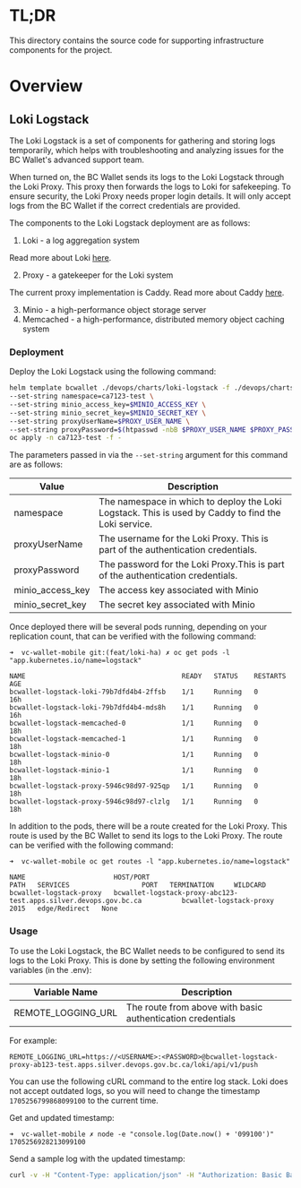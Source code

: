 # TL;DR

This directory contains the source code for supporting infrastructure components for the project.

# Overview

## Loki Logstack

The Loki Logstack is a set of components for gathering and storing logs temporarily, which helps with troubleshooting and analyzing issues for the BC Wallet's advanced support team.

When turned on, the BC Wallet sends its logs to the Loki Logstack through the Loki Proxy. This proxy then forwards the logs to Loki for safekeeping. To ensure security, the Loki Proxy needs proper login details. It will only accept logs from the BC Wallet if the correct credentials are provided.

The components to the Loki Logstack deployment are as follows:

1. Loki - a log aggregation system

Read more about Loki [here](https://grafana.com/oss/loki/).

2. Proxy - a gatekeeper for the Loki system

The current proxy implementation is Caddy. Read more about Caddy [here](https://caddyserver.com/).

3. Minio - a high-performance object storage server
4. Memcached - a high-performance, distributed memory object caching system

### Deployment

Deploy the Loki Logstack using the following command:

```bash
helm template bcwallet ./devops/charts/loki-logstack -f ./devops/charts/loki-logstack/values_test.yaml \
--set-string namespace=ca7123-test \
--set-string minio_access_key=$MINIO_ACCESS_KEY \
--set-string minio_secret_key=$MINIO_SECRET_KEY \
--set-string proxyUserName=$PROXY_USER_NAME \
--set-string proxyPassword=$(htpasswd -nbB $PROXY_USER_NAME $PROXY_PASSWORD| awk -F: '{ print $2 }'|tr -d '[:space:]'|base64)| \
oc apply -n ca7123-test -f -
```

The parameters passed in via the `--set-string` argument for this command are as follows:

| Value            | Description                                                                                         |
| ---------------- | --------------------------------------------------------------------------------------------------- |
| namespace        | The namespace in which to deploy the Loki Logstack. This is used by Caddy to find the Loki service. |
| proxyUserName    | The username for the Loki Proxy. This is part of the authentication credentials.                    |
| proxyPassword    | The password for the Loki Proxy.This is part of the authentication credentials.                     |
| minio_access_key | The access key associated with Minio                                                                |
| minio_secret_key | The secret key associated with Minio                                                                |

Once deployed there will be several pods running, depending on your replication count, that can be verified with the following command:

```console
➜  vc-wallet-mobile git:(feat/loki-ha) ✗ oc get pods -l "app.kubernetes.io/name=logstack"

NAME                                       READY   STATUS    RESTARTS   AGE
bcwallet-logstack-loki-79b7dfd4b4-2ffsb    1/1     Running   0          16h
bcwallet-logstack-loki-79b7dfd4b4-mds8h    1/1     Running   0          16h
bcwallet-logstack-memcached-0              1/1     Running   0          18h
bcwallet-logstack-memcached-1              1/1     Running   0          18h
bcwallet-logstack-minio-0                  1/1     Running   0          18h
bcwallet-logstack-minio-1                  1/1     Running   0          18h
bcwallet-logstack-proxy-5946c98d97-925qp   1/1     Running   0          18h
bcwallet-logstack-proxy-5946c98d97-clzlg   1/1     Running   0          18h
```

In addition to the pods, there will be a route created for the Loki Proxy. This route is used by the BC Wallet to send its logs to the Loki Proxy. The route can be verified with the following command:

```console
➜  vc-wallet-mobile oc get routes -l "app.kubernetes.io/name=logstack"

NAME                      HOST/PORT                                                         PATH   SERVICES                  PORT   TERMINATION     WILDCARD
bcwallet-logstack-proxy   bcwallet-logstack-proxy-abc123-test.apps.silver.devops.gov.bc.ca          bcwallet-logstack-proxy   2015   edge/Redirect   None
```

### Usage

To use the Loki Logstack, the BC Wallet needs to be configured to send its logs to the Loki Proxy. This is done by setting the following environment variables (in the .env):

| Variable Name      | Description                                                |
| ------------------ | ---------------------------------------------------------- |
| REMOTE_LOGGING_URL | The route from above with basic authentication credentials |

For example:

```console
REMOTE_LOGGING_URL=https://<USERNAME>:<PASSWORD>@bcwallet-logstack-proxy-ab123-test.apps.silver.devops.gov.bc.ca/loki/api/v1/push
```

You can use the following cURL command to the entire log stack. Loki does not accept outdated logs, so you will need to change the timestamp `1705256799868099100` to the current time.

Get and updated timestamp:

```console
➜  vc-wallet-mobile ✗ node -e "console.log(Date.now() + '099100')"
1705256928213099100
```

Send a sample log with the updated timestamp:

```bash
curl -v -H "Content-Type: application/json" -H "Authorization: Basic Base64-Encoded-USERNAME:PASSWORD" -X POST "https://bcwallet-logstack-proxy-ca7123-test.apps.silver.devops.gov.bc.ca/loki/api/v1/push" --data-raw '{"streams":[{"stream":{"job":"react-native-logs","level":"debug","application":"bc wallet","version":"1.0.1-444","system":"iOS v16.7.4","session_id":"463217"},"values":[["1713486470448000000","{\"message\":\"Successfully connected to WebSocket wss://aries-mediator-agent.vonx.io\"}"]]}]}'
```
